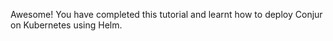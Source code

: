 Awesome!  You have completed this tutorial and learnt how to deploy Conjur on Kubernetes using Helm.
